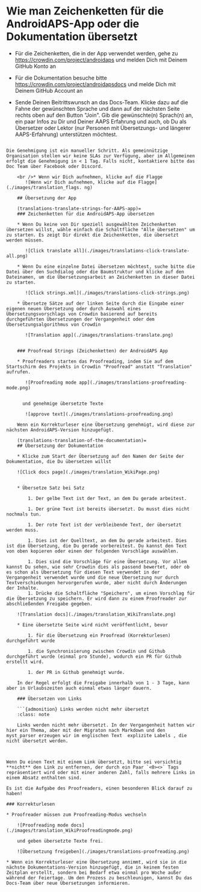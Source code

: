 # Wie man Zeichenketten für die AndroidAPS-App oder die Dokumentation übersetzt

* Für die Zeichenketten, die in der App verwendet werden, gehe zu <https://crowdin.com/project/androidaps> und melden Dich mit Deinem GitHub Konto an
* Für die Dokumentation besuche bitte <https://crowdin.com/project/androidapsdocs> und melde Dich mit Deinem GitHub Account an

* Sende Deinen Beitrittswunsch an das Docs-Team. Klicke dazu auf die Fahne der gewünschten Sprache und dann auf der nächsten Seite rechts oben auf den Button "Join". Gib die gewünschte(n) Sprach(n) an, ein paar Infos zu Dir und Deiner AAPS Erfahrung und auch, ob Du als Übersetzer oder Lektor (nur Personen mit Übersetzungs- und längerer AAPS-Erfahrung) unterstützen möchtest.

```{admonition} Zeit für die Freigabe :class: note

Die Genehmigung ist ein manueller Schritt. Als gemeinnützige Organisation stellen wir keine SLAs zur Verfügung, aber im Allgemeinen erfolgt die Genehmigung in < 1 Tag. Falls nicht, kontaktiere bitte das Doc Team über Facebook oder Discord.

    <br />* Wenn wir Dich aufnehmen, klicke auf die Flagge
       ![Wenn wir Dich aufnehmen, klicke auf die Flagge](./images/translation_flags. ng)
    
    ## Übersetzung der App
    
    (translations-translate-strings-for-AAPS-app)=
    ### Zeichenketten für die AndroidAPS-App übersetzen
    
    * Wenn Du keine von Dir speziell ausgewählten Zeichenketten übersetzen willst, wähle einfach die Schaltfläche "Alle übersetzen" um zu starten. Es zeigt Dir direkt die Zeichenketten, die übersetzt werden müssen.
    
       ![Click translate all](./images/translations-click-translate-all.png)
    
    * Wenn Du eine einzelne Datei übersetzen möchtest, suche bitte die Datei über den Suchdialog oder die Baumstruktur und klicke auf den Dateinamen, um die Übersetzungsarbeit an Zeichenketten in dieser Datei zu starten.
    
       ![Click strings.xml](./images/translations-click-strings.png)
    
    * Übersetze Sätze auf der linken Seite durch die Eingabe einer eigenen neuen Übersetzung oder durch Auswahl eines Übersetzungsvorschlags von Crowdin basierend auf bereits durchgeführten Übersetzungen der Vergangenheit oder dem Übersetzungsalgorithmus von Crowdin
    
       ![Translation app](./images/translations-translate.png)
    
    
    ### Proofread Strings (Zeichenketten) der AndroidAPS App
    
    * Proofreaders starten das Proofreading, indem Sie auf dem Startschirm des Projekts in Crowdin "Proofread" anstatt "Translation" aufrufen.
    
       ![Proofreading mode app](./images/translations-proofreading-mode.png) 
    
    
      und genehmige übersetzte Texte 
    
       ![approve text](./images/translations-proofreading.png)
    
    Wenn ein Korrekturleser eine Übersetzung genehmigt, wird diese zur nächsten AndroidAPS-Version hinzugefügt.
    
    (translations-translation-of-the-documentation)=
    ## Übersetzung der Dokumentation
    
    * Klicke zum Start der Übersetzung auf den Namen der Seite der Dokumentation, die Du übersetzen willst
    
    ![Click docs page](./images/translation_WikiPage.png)
    
    
    * Übersetze Satz bei Satz
    
        1. Der gelbe Text ist der Text, an dem Du gerade arbeitest.
    
        1. Der grüne Text ist bereits übersetzt. Du musst dies nicht nochmals tun.
    
        1. Der rote Text ist der verbleibende Text, der übersetzt werden muss.
    
        1. Dies ist der Quelltext, an dem Du gerade arbeitest. Dies ist die Übersetzung, die Du gerade vorbereitest. Du kannst den Text von oben kopieren oder einen der folgenden Vorschläge auswählen.
    
        1. Dies sind die Vorschläge für eine Übersetzung. Vor allem kannst Du sehen, wie sehr Crowdin dies als passend bewertet, oder ob es schon als Übersetzung für diesen Text verwendet in der Vergangenheit verwendet wurde und die neue Übersetzung nur durch Textverschiebungen hervorgerufen wurde, aber nicht durch Änderungen der Inhalte.
        1. Drücke die Schaltfläche "Speichern", um einen Vorschlag für die Übersetzung zu speichern. Er wird dann zu einem Proofreader zur abschließenden Freigabe gegeben.
    
    ![Translation docs](./images/translation_WikiTranslate.png)
    
    * Eine übersetzte Seite wird nicht veröffentlicht, bevor 
    
        1. für die Übersetzung ein Proofread (Korrekturlesen) durchgeführt wurde
    
        1. die Synchronisierung zwischen Crowdin und Github durchgeführt wurde (einmal pro Stunde), wodurch ein PR für Github erstellt wird.
    
        1. der PR in Github genehmigt wurde.
    
    In der Regel erfolgt die Freigabe innerhalb von 1 - 3 Tage, kann aber in Urlaubszeiten auch einmal etwas länger dauern.
    
    ### Übersetzen von Links
    
    ```{admonition} Links werden nicht mehr übersetzt
    :class: note
    
    Links werden nicht mehr übersetzt. In der Vergangenheit hatten wir hier ein Thema, aber mit der Migraton nach Markdown und den myst_parser erzeugen wir im englischen Text  explizite Labels , die nicht übersetzt werden.
    
    

Wenn Du einen Text mit einem Link übersetzt, bitte sei vorsichtig **nicht** den Link zu entfernen, der durch ein Paar `<0><>` Tags repräsentiert wird oder mit einer anderen Zahl, falls mehrere Links in einem Absatz enthalten sind.

Es ist die Aufgabe des Proofreaders, einen besonderen Blick darauf zu haben!

### Korrekturlesen

* Proofreader müssen zum Proofreading-Modus wechseln
    
    ![Proofreading mode docs](./images/translation_WikiProofreadingmode.png)
    
    und geben übersetzte Texte frei.
    
    ![Übersetzung freigeben](./images/translations-proofreading.png)

* Wenn ein Korrekturleser eine Übersetzung annimmt, wird sie in die nächste Dokumentations-Version hinzugefügt, die in keinem festen Zeitplan erstellt, sondern bei Bedarf etwa einmal pro Woche außer während der Feiertage. Um den Prozess zu beschleunigen, kannst Du das Docs-Team über neue Übersetzungen informieren.